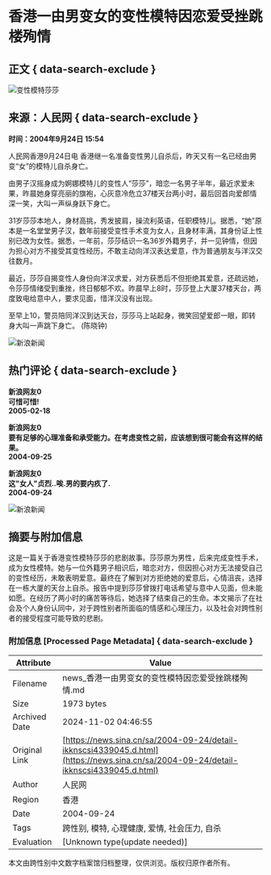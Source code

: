# 香港一由男变女的变性模特因恋爱受挫跳楼殉情

## 正文 { data-search-exclude }


![变性模特莎莎](https://tvax1.sinaimg.cn/crop.24.3.657.657.180/002uLDeXly8glmohn698dj60j60j6q3b02.jpg)

## 来源：人民网   { data-search-exclude }
**时间：2004年9月24日 15:54**

人民网香港9月24日电 香港继一名准备变性男儿自杀后，昨天又有一名已经由男变“女”的模特儿自杀身亡。

由男子汉摇身成为婀娜模特儿的变性人“莎莎”，暗恋一名男子半年，最近求爱未果，昨晨她身穿亮丽的旗袍，心灰意冷危立37楼天台两小时，最后回首向爱郎情深一笑，大叫一声纵身跃下身亡。

31岁莎莎本地人，身材高挑，秀发披肩，操流利英语，任职模特儿。据悉，“她”原本是一名堂堂男子汉，数年前接受变性手术变为女人，且身材丰满，其身份证上性别已改为女性。据悉，一年前，莎莎结识一名36岁外籍男子，并一见钟情，但因为担心对方不接受其变性经历，不敢主动向洋汉表达爱意，作为普通朋友与洋汉交往数月。

最近，莎莎自揭变性人身份向洋汉求爱，对方获悉后不但拒绝其爱意，还疏远她，令莎莎情绪受到重挫，终日郁郁不欢。昨晨早上8时，莎莎登上大厦37楼天台，两度致电给意中人，要求见面，惜洋汉没有出现。

至早上10，警员陪同洋汉到达天台，莎莎马上站起身，微笑回望爱郎一眼，即转身大叫一声跳下身亡。 (陈晓钟)

![新浪新闻](https://n.sinaimg.cn/default/2fb77759/20151125/320X320.png)

## 热门评论 { data-search-exclude }

**新浪网友0**  
**可惜可惜!**  
**2005-02-18**  

**新浪网友0**  
**要有足够的心理准备和承受能力。在考虑变性之前，应该想到很可能会有这样的结果。**  
**2004-09-25**  

**新浪网友0**  
**这"女人"贞烈..唉.男的要内疚了.**  
**2004-09-24**  

![新浪新闻](https://n.sinaimg.cn/default/80905340/20200331/sinalogo.png)

## 摘要与附加信息

<!-- tcd_abstract -->
这是一篇关于香港变性模特莎莎的悲剧故事。莎莎原为男性，后来完成变性手术，成为女性模特。她与一位外籍男子相识后，暗恋对方，但因担心对方无法接受自己的变性经历，未敢表明爱意。最终在了解到对方拒绝她的爱意后，心情沮丧，选择在一栋大厦的天台上自杀。报告中提到莎莎曾拨打电话希望与意中人见面，但未能如愿。在经历了两小时的痛苦等待后，她选择了结束自己的生命。本文揭示了在社会及个人身份认同中，对于跨性别者所面临的情感和心理压力，以及社会对跨性别者的接受程度可能导致的悲剧。
<!-- tcd_abstract_end -->

### 附加信息 [Processed Page Metadata] { data-search-exclude }

| Attribute       | Value                                  |
|-----------------|----------------------------------------|
| Filename        | news_香港一由男变女的变性模特因恋爱受挫跳楼殉情.md                             |
| Size            | 1973 bytes                           |
| Archived Date   | 2024-11-02 04:46:55                             |
| Original Link   | [https://news.sina.cn/sa/2004-09-24/detail-ikknscsi4339045.d.html](https://news.sina.cn/sa/2004-09-24/detail-ikknscsi4339045.d.html)                       |
| Author          | 人民网                               |
| Region          | 香港                               |
| Date            | 2004-09-24                                 |
| Tags            | 跨性别, 模特, 心理健康, 爱情, 社会压力, 自杀                                 |
| Evaluation            | [Unknown type(update needed)]                                 |
<!-- tcd_table_end -->

本文由跨性别中文数字档案馆归档整理，仅供浏览。版权归原作者所有。
